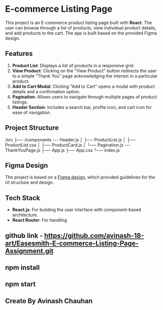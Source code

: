 # E-commerce Listing Page

This project is an E-commerce product listing page built with **React**. The user can browse through a list of products, view individual product details, and add products to the cart. The app is built based on the provided Figma design.

## Features

1. **Product List**: Displays a list of products in a responsive grid.
2. **View Product**: Clicking on the "View Product" button redirects the user to a simple "Thank You" page acknowledging the interest in a particular product.
3. **Add to Cart Modal**: Clicking "Add to Cart" opens a modal with product details and a confirmation option.
4. **Pagination**: Allows users to navigate through multiple pages of product listings.
5. **Header Section**: Includes a search bar, profile icon, and cart icon for ease of navigation.

## Project Structure

/src
  ├── /components
      --- Header.js
  │   ├── ProductList.js
  │   ├── ProductList.css
  │   ├── ProductCard.js
  │   └── Pagination.js
       ---ThankYouPage.js
  ├── App.js
  ├── App.css
  └── index.js


## Figma Design

The project is based on a [Figma design](https://www.figma.com/), which provided guidelines for the UI structure and design.

## Tech Stack

- **React.js**: For building the user interface with component-based architecture.
- **React Router**: For handling
## github link - https://github.com/avinash-18-art/Easesmith-E-commerce-Listing-Page-Assignment.git
## npm install 

## npm start 

## Create By Avinash Chauhan
